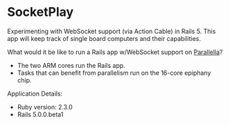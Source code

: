 SocketPlay
===

Experimenting with WebSocket support (via Action Cable) in Rails 5. This app will keep track of single board computers and their capabilities.

What would it be like to run a Rails app w/WebSocket support on [Parallella](http://rayhightower.com/blog/2015/08/22/madison-ruby-and-parallella/)?

* The two ARM cores run the Rails app.
* Tasks that can benefit from parallelism run on the 16-core epiphany chip.


Application Details:

* Ruby version: 2.3.0
* Rails 5.0.0.beta1

